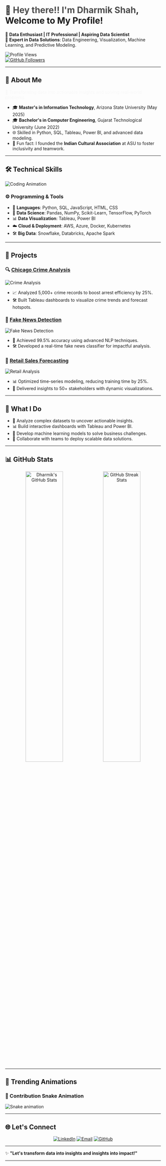 # 👋 <span style="animation: blink 1s infinite;">Hey there!! I'm Dharmik Shah</span>, Welcome to My Profile!  

🌟 **Data Enthusiast | IT Professional | Aspiring Data Scientist**  
🎯 **Expert in Data Solutions**: Data Engineering, Visualization, Machine Learning, and Predictive Modeling.

![Profile Views](https://komarev.com/ghpvc/?username=dharmik2101&color=blue)  
[![GitHub Followers](https://img.shields.io/github/followers/dharmik2101?label=Follow&style=social)](https://github.com/dharmik2101)

---

## 🚀 **About Me**
<span style="animation: fadeIn 2s infinite;">🌟 Transforming data into actionable insights and solving real-world problems.</span>

- 🎓 **Master's in Information Technology**, Arizona State University (May 2025)  
- 🎓 **Bachelor's in Computer Engineering**, Gujarat Technological University (June 2022)  
- 🌐 Skilled in Python, SQL, Tableau, Power BI, and advanced data modeling.
- 🌟 Fun fact: I founded the **Indian Cultural Association** at ASU to foster inclusivity and teamwork.

---

## 🛠️ **Technical Skills**

![Coding Animation](https://media.giphy.com/media/3o7abKhOpu0NwenH3O/giphy.gif)

### ⚙️ **Programming & Tools**
- 🐍 **Languages**: Python, SQL, JavaScript, HTML, CSS  
- 🧮 **Data Science**: Pandas, NumPy, Scikit-Learn, TensorFlow, PyTorch  
- 📊 **Data Visualization**: Tableau, Power BI  
- ☁️ **Cloud & Deployment**: AWS, Azure, Docker, Kubernetes  
- 🛠️ **Big Data**: Snowflake, Databricks, Apache Spark  

---

## 📂 **Projects**
### 🔍 **[Chicago Crime Analysis](https://github.com/dharmik2101/)**  
![Crime Analysis](https://media.giphy.com/media/26tn33aiTi1jkl6H6/giphy.gif)
- 📈 Analyzed 5,000+ crime records to boost arrest efficiency by 25%.  
- 🛠️ Built Tableau dashboards to visualize crime trends and forecast hotspots.

### 📰 **[Fake News Detection](https://github.com/dharmik2101/)**  
![Fake News Detection](https://media.giphy.com/media/26xBuBIqWMsmb9vT2/giphy.gif)
- 🤖 Achieved 99.5% accuracy using advanced NLP techniques.  
- 🛠️ Developed a real-time fake news classifier for impactful analysis.

### 🛒 **[Retail Sales Forecasting](https://github.com/dharmik2101/)**  
![Retail Analysis](https://media.giphy.com/media/3orieZ2kWLdTqwE5ja/giphy.gif)
- 📊 Optimized time-series modeling, reducing training time by 25%.  
- 🚀 Delivered insights to 50+ stakeholders with dynamic visualizations.

---

## 🎯 **What I Do**
- 🔎 Analyze complex datasets to uncover actionable insights.  
- 📊 Build interactive dashboards with Tableau and Power BI.  
- 🤖 Develop machine learning models to solve business challenges.  
- 🚀 Collaborate with teams to deploy scalable data solutions.

---

## 📊 **GitHub Stats**

<div align="center">
  <img src="https://github-readme-stats.vercel.app/api?username=dharmik2101&show_icons=true&theme=radical" alt="Dharmik's GitHub Stats" width="49%" />
  <img src="https://github-readme-streak-stats.herokuapp.com/?user=dharmik2101&theme=radical" alt="GitHub Streak Stats" width="49%" />
</div>

---

## 🎨 **Trending Animations**

### 🐍 Contribution Snake Animation
![Snake animation](https://github.com/dharmik2101/dharmik2101/blob/output/github-contribution-grid-snake.svg)

---

## 🌐 **Let's Connect**

<p align="center">
  <a href="https://www.linkedin.com/in/dharmikshah21/" target="_blank"><img src="https://img.shields.io/badge/LinkedIn-Connect-blue?style=flat&logo=linkedin" alt="LinkedIn"></a>
  <a href="mailto:dshah125@asu.edu"><img src="https://img.shields.io/badge/Email-Send%20Mail-blue?style=flat&logo=gmail" alt="Email"></a>
  <a href="https://github.com/dharmik2101"><img src="https://img.shields.io/badge/GitHub-Follow-lightgrey?style=flat&logo=github" alt="GitHub"></a>
</p>

---

✨ **"Let's transform data into insights and insights into impact!"**

---

<style>
@keyframes blink {
  0% { opacity: 1; }
  50% { opacity: 0; }
  100% { opacity: 1; }
}
@keyframes fadeIn {
  0% { opacity: 0; }
  100% { opacity: 1; }
}
span {
  display: inline-block;
}
</style>
